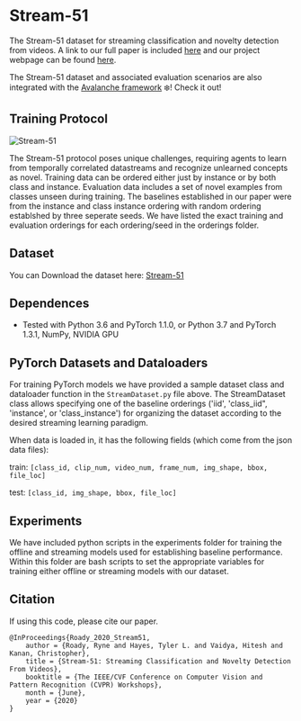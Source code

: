 # Stream-51
The Stream-51 dataset for streaming classification and novelty detection from videos. A link to our full paper is included [here](http://openaccess.thecvf.com/content_CVPRW_2020/html/w15/Roady_Stream-51_Streaming_Classification_and_Novelty_Detection_From_Videos_CVPRW_2020_paper.html) and our project webpage can be found [here](https://tyler-hayes.github.io/stream51).

The Stream-51 dataset and associated evaluation scenarios are also integrated with the [Avalanche framework](https://github.com/ContinualAI/avalanche) :snowflake:! Check it out!

## Training Protocol
![Stream-51](./repo_images/Stream_protocol.png)

The Stream-51 protocol poses unique challenges, requiring agents to learn from temporally correlated datastreams and recognize unlearned concepts as novel. Training data can be ordered either just by instance or by both class and instance. Evaluation data includes a set of novel examples from classes unseen during training.  The baselines established in our paper were from the instance and class instance ordering with random ordering establshed by three seperate seeds.  We have listed the exact training and evaluation orderings for each ordering/seed in the orderings folder.

## Dataset
You can Download the dataset here: [Stream-51](http://klab.cis.rit.edu/files/Stream-51.zip)

## Dependences 
- Tested with Python 3.6 and PyTorch 1.1.0, or Python 3.7 and PyTorch 1.3.1, NumPy, NVIDIA GPU

## PyTorch Datasets and Dataloaders
For training PyTorch models we have provided a sample dataset class and dataloader function in the `StreamDataset.py` file above. The StreamDataset class allows specifying one of the baseline orderings ('iid', 'class_iid", 'instance', or 'class_instance') for organizing the dataset according to the desired streaming learning paradigm.

When data is loaded in, it has the following fields (which come from the json data files):

train: `[class_id, clip_num, video_num, frame_num, img_shape, bbox, file_loc]`

test: `[class_id, img_shape, bbox, file_loc]`

## Experiments
We have included python scripts in the experiments folder for training the offline and streaming models used for establishing baseline performance.  Within this folder are bash scripts to set the appropriate variables for training either offline or streaming models with our dataset.  

## Citation
If using this code, please cite our paper.
```
@InProceedings{Roady_2020_Stream51,
    author = {Roady, Ryne and Hayes, Tyler L. and Vaidya, Hitesh and Kanan, Christopher},
    title = {Stream-51: Streaming Classification and Novelty Detection From Videos},
    booktitle = {The IEEE/CVF Conference on Computer Vision and Pattern Recognition (CVPR) Workshops},
    month = {June},
    year = {2020}
}
